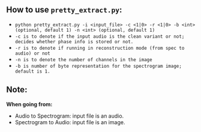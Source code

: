 ## How to use `pretty_extract.py`:

- `python pretty_extract.py -i <input_file> -c <1|0> -r <1|0> -b <int> (optional, default 1) -n <int> (optional, default 1)`
- `-c is to denote if the input audio is the clean variant or not; decides whether phase info is stored or not.`
- `-r is to denote if running in reconstruction mode (from spec to audio) or not`
- `-n is to denote the number of channels in the image`
- `-b is number of byte representation for the spectrogram image; default is 1.`

## Note: 

**When going from:**

- Audio to Spectrogram: input file is an audio.
- Spectrogram to Audio: input file is an image.

